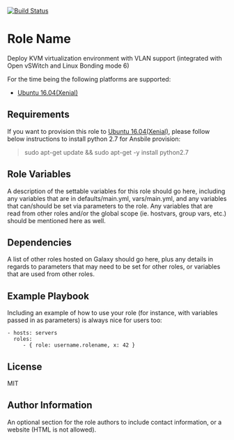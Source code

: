 [![Build Status](https://travis-ci.org/godleon/ansible-role-kvm_host.svg?branch=master)](https://travis-ci.org/godleon/ansible-role-kvm_host)

Role Name
=========

Deploy KVM virtualization environment with VLAN support (integrated with Open vSWitch and Linux Bonding mode 6)

For the time being the following platforms are supported:

- [Ubuntu 16.04(Xenial)](http://releases.ubuntu.com/16.04/)


Requirements
------------

If you want to provision this role to [Ubuntu 16.04(Xenial)](http://releases.ubuntu.com/16.04/), please follow below instructions to install python 2.7 for Ansbile provision:

> sudo apt-get update && sudo apt-get -y install python2.7

Role Variables
--------------

A description of the settable variables for this role should go here, including any variables that are in defaults/main.yml, vars/main.yml, and any variables that can/should be set via parameters to the role. Any variables that are read from other roles and/or the global scope (ie. hostvars, group vars, etc.) should be mentioned here as well.

Dependencies
------------

A list of other roles hosted on Galaxy should go here, plus any details in regards to parameters that may need to be set for other roles, or variables that are used from other roles.

Example Playbook
----------------

Including an example of how to use your role (for instance, with variables passed in as parameters) is always nice for users too:

    - hosts: servers
      roles:
         - { role: username.rolename, x: 42 }

License
-------

MIT

Author Information
------------------

An optional section for the role authors to include contact information, or a website (HTML is not allowed).
